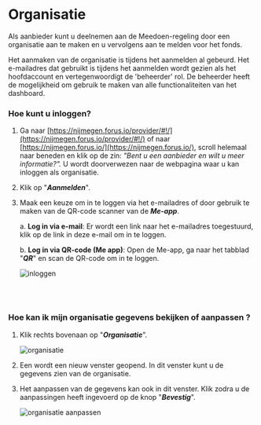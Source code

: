 # Organisatie

Als aanbieder kunt u deelnemen aan de Meedoen-regeling door een organisatie aan te maken en u vervolgens aan te melden voor het fonds.

Het aanmaken van de organisatie is tijdens het aanmelden al gebeurd. Het e-mailadres dat gebruikt is tijdens het aanmelden wordt gezien als het hoofdaccount en vertegenwoordigt de 'beheerder' rol. De beheerder heeft de mogelijkheid om gebruik te maken van alle functionaliteiten van het dashboard.
&nbsp;


### Hoe kunt u inloggen?

1.  Ga naar [https://nijmegen.forus.io/provider/#!/](https://nijmegen.forus.io/provider/#!/) of naar [https://nijmegen.forus.io/](https://nijmegen.forus.io/), scroll helemaal naar beneden en klik op de zin: _"Bent u een aanbieder en wilt u meer informatie?"._ U wordt doorverwezen naar de webpagina waar u kan inloggen als organisatie.

2.  Klik op "**_Aanmelden_**".
3.  Maak een keuze om in te loggen via het e-mailadres of door gebruik te maken van de QR-code scanner van de **_Me-app_**.

    a.   **Log in via e-mail**: Er wordt een link naar het e-mailadres toegestuurd, klik op de link in deze e-mail om in te loggen.

    b.  **Log in via QR-code (Me app)**: Open de Me-app, ga naar het tabblad "_**QR**_" en scan de QR-code om in te loggen.

    <img src="https://raw.githubusercontent.com/teamforus/manuals/master/img/manual-aanbieder-inloggen.png" alt="inloggen">
<br>&nbsp;


### Hoe kan ik mijn organisatie gegevens bekijken of aanpassen ?



1.  Klik rechts bovenaan op "**_Organisatie_**".

    <img src="https://raw.githubusercontent.com/teamforus/manuals/master/img/manual-aanbieder-organisatie.png" alt="organisatie" style="max-width:300px">

1.  Een wordt een nieuw venster geopend. In dit venster kunt u de gegevens zien van de organisatie.
1.  Het aanpassen van de gegevens kan ook in dit venster. Klik zodra u de aanpassingen heeft ingevoerd op de knop "**_Bevestig_**".

    <img src="https://raw.githubusercontent.com/teamforus/manuals/master/img/manual-aanbieder-organisatieaanpassen.png" alt="organisatie aanpassen">
    &nbsp;

